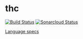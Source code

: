 # thc
[![Build Status](https://api.travis-ci.org/thoriumlang/thc.svg?branch=master)](https://travis-ci.org/thoriumlang/thc)
[![Sonarcloud Status](https://sonarcloud.io/api/project_badges/measure?project=org.thoriumlang%3Athc&metric=alert_status)](https://sonarcloud.io/dashboard?id=org.thoriumlang%3Athc)

[Language specs](https://github.com/thoriumlang/thspecs/wiki)
